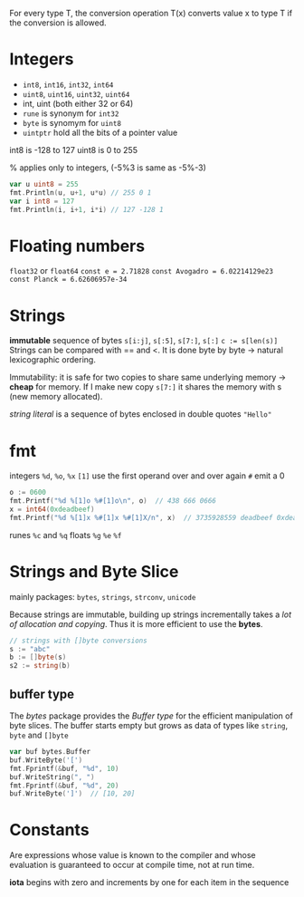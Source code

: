 For every type T, the conversion operation T(x) converts value x to type T if the conversion is allowed.

# Integers
* `int8`, `int16`, `int32`, `int64`
* `uint8`, `uint16`, `uint32`, `uint64`
* int, uint (both either 32 or 64)
* `rune` is synonym for `int32`
* `byte` is synomym for `uint8`
* `uintptr` hold all the bits of a pointer value

int8 is -128 to 127
uint8 is 0 to 255

% applies only to integers, (-5%3 is same as -5%-3)

```go
var u uint8 = 255
fmt.Println(u, u+1, u*u) // 255 0 1
var i int8 = 127
fmt.Println(i, i+1, i*i) // 127 -128 1
```

# Floating numbers
`float32` or `float64`
`const e = 2.71828`
`const Avogadro = 6.02214129e23`
`const Planck = 6.62606957e-34`

# Strings
**immutable** sequence of bytes
`s[i:j]`, `s[:5]`, `s[7:]`, `s[:]`
`c := s[len(s)]`
Strings can be compared with == and <. It is done byte by byte -> natural lexicographic ordering.

Immutability: it is safe for two copies to share same underlying memory -> **cheap** for memory. If I make new copy `s[7:]` it shares the memory with s (new memory allocated).

*string literal* is a sequence of bytes enclosed in double quotes `"Hello"`

# fmt
integers `%d`, `%o`, `%x`
`[1]` use the first operand over and over again
`#` emit a 0
```go
o := 0600
fmt.Printf("%d %[1]o %#[1]o\n", o)  // 438 666 0666
x = int64(0xdeadbeef)
fmt.Printf("%d %[1]x %#[1]x %#[1]X/n", x)  // 3735928559 deadbeef 0xdeadbeef 0XDEADBEEF
```

runes `%c` and `%q`
floats `%g` `%e` `%f`

# Strings and Byte Slice
mainly packages: `bytes`, `strings`, `strconv`, `unicode`

Because strings are immutable, building up strings incrementally takes a *lot of allocation and copying*. Thus it is more efficient to use the **bytes**.

```go
// strings with []byte conversions
s := "abc"
b := []byte(s)
s2 := string(b)
```

## buffer type
The *bytes* package provides the *Buffer type* for the efficient manipulation of byte slices.
The buffer starts empty but grows as data of types like `string`, `byte` and `[]byte`
```go
var buf bytes.Buffer
buf.WriteByte('[')
fmt.Fprintf(&buf, "%d", 10)
buf.WriteString(", ")
fmt.Fprintf(&buf, "%d", 20)
buf.WriteByte(']')  // [10, 20]
```

# Constants
Are expressions whose value is known to the compiler and whose evaluation is guaranteed to occur at compile time, not at run time.

**iota** begins with zero and increments by one for each item in the sequence